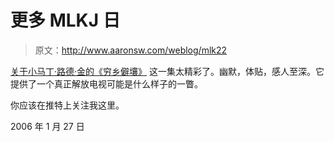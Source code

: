 # 更多 MLKJ 日

> 原文：<http://www.aaronsw.com/weblog/mlk22>

[关于小马丁·路德·金的《穷乡僻壤》](http://www.mininova.org/tor/200949) 这一集太精彩了。幽默，体贴，感人至深。它提供了一个真正解放电视可能是什么样子的一瞥。

你应该在推特上关注我这里。

2006 年 1 月 27 日